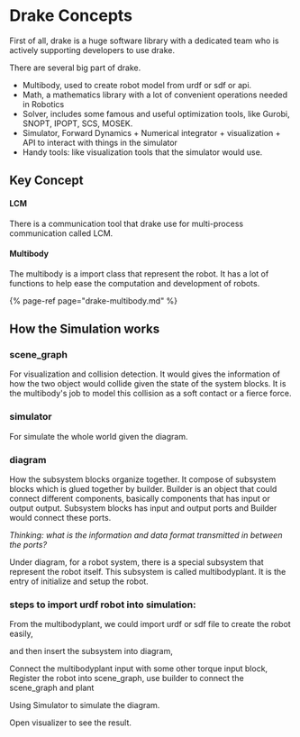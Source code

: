 # Drake Concepts

First of all, drake is a huge software library with a dedicated team who is actively supporting developers to use drake.

There are several big part of drake.

* Multibody, used to create robot model from urdf or sdf or api.
* Math, a mathematics library with a lot of convenient operations needed in Robotics
* Solver, includes some famous and useful optimization tools, like Gurobi, SNOPT, IPOPT, SCS, MOSEK.
* Simulator, Forward Dynamics + Numerical integrator + visualization + API to interact with things in the simulator
* Handy tools: like visualization tools that the simulator would use.



## Key Concept

#### LCM

There is a communication tool that drake use for multi-process communication called LCM.

#### Multibody

The multibody is a import class that represent the robot. It has a lot of functions to help ease the computation and development of robots.

{% page-ref page="drake-multibody.md" %}

## How the Simulation works

### scene\_graph 

For visualization and collision detection. It would gives the information of how the two object would collide given the state of the system blocks. It is the multibody's job to model this collision as a soft contact or a fierce force. 

### simulator

For simulate the whole world given the diagram.

### diagram

How the subsystem blocks organize together. It compose of subsystem blocks which is glued together by builder. Builder is an object that could connect different components, basically components that has input or output output. Subsystem blocks has input and output ports and Builder would connect these ports.

_Thinking: what is the information and data format transmitted in between the ports?_

Under diagram, for a robot system, there is a special subsystem that represent the robot itself. This subsystem is called multibodyplant. It is the entry of initialize and setup the robot. 

### steps to import urdf robot into simulation:

From the multibodyplant, we could import urdf or sdf file to create the robot easily, 

and then insert the subsystem into diagram,

Connect the multibodyplant input with some other torque input block, Register the robot into scene\_graph, use builder to connect the scene\_graph and plant

Using Simulator to simulate the diagram.

Open visualizer to see the result.





